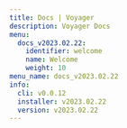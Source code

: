 ```yaml
---
title: Docs | Voyager
description: Voyager Docs
menu:
  docs_v2023.02.22:
    identifier: welcome
    name: Welcome
    weight: 10
menu_name: docs_v2023.02.22
info:
  cli: v0.0.12
  installer: v2023.02.22
  version: v2023.02.22
---
```


